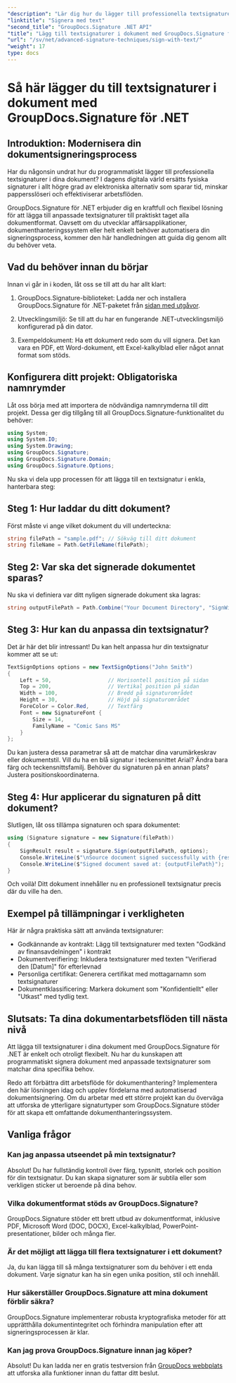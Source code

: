 ```yaml
---
"description": "Lär dig hur du lägger till professionella textsignaturer till alla dokumentformat med GroupDocs.Signature för .NET. Enkel implementering med kompletta kodexempel."
"linktitle": "Signera med text"
"second_title": "GroupDocs.Signature .NET API"
"title": "Lägg till textsignaturer i dokument med GroupDocs.Signature för .NET"
"url": "/sv/net/advanced-signature-techniques/sign-with-text/"
"weight": 17
type: docs
---
```

# Så här lägger du till textsignaturer i dokument med GroupDocs.Signature för .NET

## Introduktion: Modernisera din dokumentsigneringsprocess

Har du någonsin undrat hur du programmatiskt lägger till professionella textsignaturer i dina dokument? I dagens digitala värld ersätts fysiska signaturer i allt högre grad av elektroniska alternativ som sparar tid, minskar pappersslöseri och effektiviserar arbetsflöden.

GroupDocs.Signature för .NET erbjuder dig en kraftfull och flexibel lösning för att lägga till anpassade textsignaturer till praktiskt taget alla dokumentformat. Oavsett om du utvecklar affärsapplikationer, dokumenthanteringssystem eller helt enkelt behöver automatisera din signeringsprocess, kommer den här handledningen att guida dig genom allt du behöver veta.

## Vad du behöver innan du börjar

Innan vi går in i koden, låt oss se till att du har allt klart:

1. GroupDocs.Signature-biblioteket: Ladda ner och installera GroupDocs.Signature för .NET-paketet från [sidan med utgåvor](https://releases.groupdocs.com/signature/net/).

2. Utvecklingsmiljö: Se till att du har en fungerande .NET-utvecklingsmiljö konfigurerad på din dator.

3. Exempeldokument: Ha ett dokument redo som du vill signera. Det kan vara en PDF, ett Word-dokument, ett Excel-kalkylblad eller något annat format som stöds.

## Konfigurera ditt projekt: Obligatoriska namnrymder

Låt oss börja med att importera de nödvändiga namnrymderna till ditt projekt. Dessa ger dig tillgång till all GroupDocs.Signature-funktionalitet du behöver:

```csharp
using System;
using System.IO;
using System.Drawing;
using GroupDocs.Signature;
using GroupDocs.Signature.Domain;
using GroupDocs.Signature.Options;
```

Nu ska vi dela upp processen för att lägga till en textsignatur i enkla, hanterbara steg:

## Steg 1: Hur laddar du ditt dokument?

Först måste vi ange vilket dokument du vill underteckna:

```csharp
string filePath = "sample.pdf"; // Sökväg till ditt dokument
string fileName = Path.GetFileName(filePath);
```

## Steg 2: Var ska det signerade dokumentet sparas?

Nu ska vi definiera var ditt nyligen signerade dokument ska lagras:

```csharp
string outputFilePath = Path.Combine("Your Document Directory", "SignWithText", fileName);
```

## Steg 3: Hur kan du anpassa din textsignatur?

Det är här det blir intressant! Du kan helt anpassa hur din textsignatur kommer att se ut:

```csharp
TextSignOptions options = new TextSignOptions("John Smith")
{
    Left = 50,                  // Horisontell position på sidan
    Top = 200,                  // Vertikal position på sidan
    Width = 100,                // Bredd på signaturområdet
    Height = 30,                // Höjd på signaturområdet
    ForeColor = Color.Red,      // Textfärg
    Font = new SignatureFont { 
        Size = 14, 
        FamilyName = "Comic Sans MS" 
    }
};
```

Du kan justera dessa parametrar så att de matchar dina varumärkeskrav eller dokumentstil. Vill du ha en blå signatur i teckensnittet Arial? Ändra bara färg och teckensnittsfamilj. Behöver du signaturen på en annan plats? Justera positionskoordinaterna.

## Steg 4: Hur applicerar du signaturen på ditt dokument?

Slutligen, låt oss tillämpa signaturen och spara dokumentet:

```csharp
using (Signature signature = new Signature(filePath))
{
    SignResult result = signature.Sign(outputFilePath, options);
    Console.WriteLine($"\nSource document signed successfully with {result.Succeeded.Count} signature(s).");
    Console.WriteLine($"Signed document saved at: {outputFilePath}");
}
```

Och voilà! Ditt dokument innehåller nu en professionell textsignatur precis där du ville ha den.

## Exempel på tillämpningar i verkligheten

Här är några praktiska sätt att använda textsignaturer:

- Godkännande av kontrakt: Lägg till textsignaturer med texten "Godkänd av finansavdelningen" i kontrakt
- Dokumentverifiering: Inkludera textsignaturer med texten "Verifierad den [Datum]" för efterlevnad
- Personliga certifikat: Generera certifikat med mottagarnamn som textsignaturer
- Dokumentklassificering: Markera dokument som "Konfidentiellt" eller "Utkast" med tydlig text.

## Slutsats: Ta dina dokumentarbetsflöden till nästa nivå

Att lägga till textsignaturer i dina dokument med GroupDocs.Signature för .NET är enkelt och otroligt flexibelt. Nu har du kunskapen att programmatiskt signera dokument med anpassade textsignaturer som matchar dina specifika behov.

Redo att förbättra ditt arbetsflöde för dokumenthantering? Implementera den här lösningen idag och upplev fördelarna med automatiserad dokumentsignering. Om du arbetar med ett större projekt kan du överväga att utforska de ytterligare signaturtyper som GroupDocs.Signature stöder för att skapa ett omfattande dokumenthanteringssystem.

## Vanliga frågor

### Kan jag anpassa utseendet på min textsignatur?

Absolut! Du har fullständig kontroll över färg, typsnitt, storlek och position för din textsignatur. Du kan skapa signaturer som är subtila eller som verkligen sticker ut beroende på dina behov.

### Vilka dokumentformat stöds av GroupDocs.Signature?

GroupDocs.Signature stöder ett brett utbud av dokumentformat, inklusive PDF, Microsoft Word (DOC, DOCX), Excel-kalkylblad, PowerPoint-presentationer, bilder och många fler.

### Är det möjligt att lägga till flera textsignaturer i ett dokument?

Ja, du kan lägga till så många textsignaturer som du behöver i ett enda dokument. Varje signatur kan ha sin egen unika position, stil och innehåll.

### Hur säkerställer GroupDocs.Signature att mina dokument förblir säkra?

GroupDocs.Signature implementerar robusta kryptografiska metoder för att upprätthålla dokumentintegritet och förhindra manipulation efter att signeringsprocessen är klar.

### Kan jag prova GroupDocs.Signature innan jag köper?

Absolut! Du kan ladda ner en gratis testversion från [GroupDocs webbplats](https://releases.groupdocs.com/) att utforska alla funktioner innan du fattar ditt beslut.